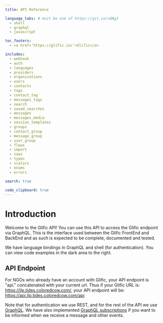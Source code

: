 ```yaml
---
title: API Reference

language_tabs: # must be one of https://git.io/vQNgJ
  - shell
  - graphql
  - javascript

toc_footers:
  - <a href='https://glific.io/'>Glific</a>

includes:
  - webhook
  - auth
  - languages
  - providers
  - organizations
  - users
  - contacts
  - tags
  - contact_tag
  - messages_tags
  - search
  - saved_searches
  - messages
  - messages_media
  - session_templates
  - groups
  - contact_group
  - message_group
  - user_group
  - flows
  - import
  - saas
  - types
  - scalars
  - enums
  - errors

search: true

code_clipboard: true
---
```


# Introduction

Welcome to the Glific API! You can use this API to access the Glific  endpoint via GraphQL. This is the
interface used between the Glific FrontEnd and BackEnd and as such is expected to be complete, documented
and tested.

We have language bindings in GraphQL and shell (for authentication).
You can view code examples in the dark area to the right.

## API Endpoint

For NGOs who already have an account with Glific, your API endpoint is "api." concatenated with
your current url. Thus if your Glific URL is: https://ilp.tides.coloredcow.com/, your API endpoint will
be: https://api.ilp.tides.coloredcow.com/api

Note that for authentication we use REST, and for the rest of the API we use [GraphQL](https://graphql.org).
We have also implemented [GraphQL subscriptions](https://graphql.org/blog/subscriptions-in-graphql-and-relay/)
if you want to be informed when we receive a message and other events.
